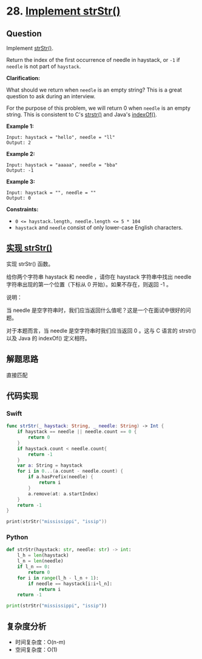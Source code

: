 # 28. [Implement strStr()](https://leetcode.com/problems/implement-strstr)

## Question

Implement [strStr()](http://www.cplusplus.com/reference/cstring/strstr/).

Return the index of the first occurrence of needle in haystack, or `-1` if `needle` is not part of `haystack`.

**Clarification:**

What should we return when `needle` is an empty string? This is a great question to ask during an interview.

For the purpose of this problem, we will return 0 when `needle` is an empty string. This is consistent to C's [strstr()](http://www.cplusplus.com/reference/cstring/strstr/) and Java's [indexOf()](https://docs.oracle.com/javase/7/docs/api/java/lang/String.html#indexOf(java.lang.String)).

**Example 1:**

```
Input: haystack = "hello", needle = "ll"
Output: 2
```

**Example 2:**

```
Input: haystack = "aaaaa", needle = "bba"
Output: -1
```

**Example 3:**

```
Input: haystack = "", needle = ""
Output: 0
```

**Constraints:**

- `0 <= haystack.length, needle.length <= 5 * 104`
- `haystack` and `needle` consist of only lower-case English characters.

## [实现 strStr()](https://leetcode-cn.com/problems/implement-strstr/)

实现 strStr() 函数。

给你两个字符串 haystack 和 needle ，请你在 haystack 字符串中找出 needle 字符串出现的第一个位置（下标从 0 开始）。如果不存在，则返回  -1 。

说明：

当 needle 是空字符串时，我们应当返回什么值呢？这是一个在面试中很好的问题。

对于本题而言，当 needle 是空字符串时我们应当返回 0 。这与 C 语言的 strstr() 以及 Java 的 indexOf() 定义相符。

## 解题思路

直接匹配

## 代码实现

### Swift

```swift
func strStr(_ haystack: String, _ needle: String) -> Int {
    if haystack == needle || needle.count == 0 {
        return 0
    }
    if haystack.count < needle.count{
        return -1
    }
    var a: String = haystack
    for i in 0...(a.count - needle.count) {
        if a.hasPrefix(needle) {
            return i
        }
        a.remove(at: a.startIndex)
    }
    return -1
}

print(strStr("mississippi", "issip"))

```

### Python

```python
def strStr(haystack: str, needle: str) -> int:
    l_h = len(haystack)
    l_n = len(needle)
    if l_n == 0:
        return 0
    for i in range(l_h - l_n + 1):
        if needle == haystack[i:i+l_n]:
            return i
    return -1

print(strStr("mississippi", "issip"))
```

## 复杂度分析

- 时间复杂度：O(n-m)
- 空间复杂度：O(1)